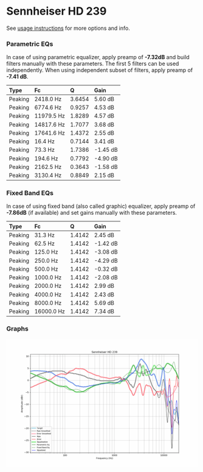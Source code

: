 # Sennheiser HD 239
See [usage instructions](https://github.com/jaakkopasanen/AutoEq#usage) for more options and info.

### Parametric EQs
In case of using parametric equalizer, apply preamp of **-7.32dB** and build filters manually
with these parameters. The first 5 filters can be used independently.
When using independent subset of filters, apply preamp of **-7.41 dB**.

| Type    | Fc         |      Q | Gain     |
|:--------|:-----------|:-------|:---------|
| Peaking | 2418.0 Hz  | 3.6454 | 5.60 dB  |
| Peaking | 6774.6 Hz  | 0.9257 | 4.53 dB  |
| Peaking | 11979.5 Hz | 1.8289 | 4.57 dB  |
| Peaking | 14817.6 Hz | 1.7077 | 3.68 dB  |
| Peaking | 17641.6 Hz | 1.4372 | 2.55 dB  |
| Peaking | 16.4 Hz    | 0.7144 | 3.41 dB  |
| Peaking | 73.3 Hz    | 1.7386 | -1.45 dB |
| Peaking | 194.6 Hz   | 0.7792 | -4.90 dB |
| Peaking | 2162.5 Hz  | 0.3643 | -1.58 dB |
| Peaking | 3130.4 Hz  | 0.8849 | 2.15 dB  |

### Fixed Band EQs
In case of using fixed band (also called graphic) equalizer, apply preamp of **-7.86dB**
(if available) and set gains manually with these parameters.

| Type    | Fc         |      Q | Gain     |
|:--------|:-----------|:-------|:---------|
| Peaking | 31.3 Hz    | 1.4142 | 2.45 dB  |
| Peaking | 62.5 Hz    | 1.4142 | -1.42 dB |
| Peaking | 125.0 Hz   | 1.4142 | -3.08 dB |
| Peaking | 250.0 Hz   | 1.4142 | -4.29 dB |
| Peaking | 500.0 Hz   | 1.4142 | -0.32 dB |
| Peaking | 1000.0 Hz  | 1.4142 | -2.08 dB |
| Peaking | 2000.0 Hz  | 1.4142 | 2.99 dB  |
| Peaking | 4000.0 Hz  | 1.4142 | 2.43 dB  |
| Peaking | 8000.0 Hz  | 1.4142 | 5.69 dB  |
| Peaking | 16000.0 Hz | 1.4142 | 7.34 dB  |

### Graphs
![](./Sennheiser%20HD%20239.png)